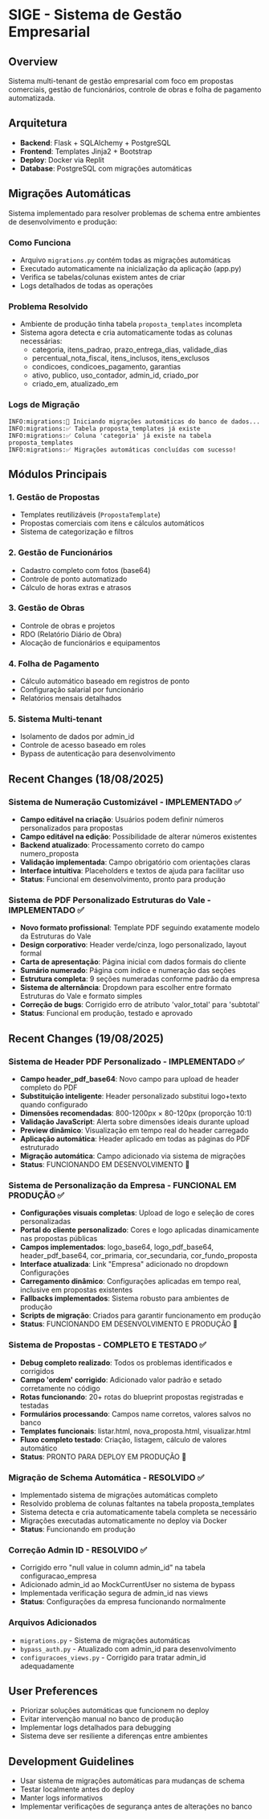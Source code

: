 # SIGE - Sistema de Gestão Empresarial

## Overview
Sistema multi-tenant de gestão empresarial com foco em propostas comerciais, gestão de funcionários, controle de obras e folha de pagamento automatizada.

## Arquitetura
- **Backend**: Flask + SQLAlchemy + PostgreSQL
- **Frontend**: Templates Jinja2 + Bootstrap
- **Deploy**: Docker via Replit
- **Database**: PostgreSQL com migrações automáticas

## Migrações Automáticas
Sistema implementado para resolver problemas de schema entre ambientes de desenvolvimento e produção:

### Como Funciona
- Arquivo `migrations.py` contém todas as migrações automáticas
- Executado automaticamente na inicialização da aplicação (app.py)
- Verifica se tabelas/colunas existem antes de criar
- Logs detalhados de todas as operações

### Problema Resolvido
- Ambiente de produção tinha tabela `proposta_templates` incompleta
- Sistema agora detecta e cria automaticamente todas as colunas necessárias:
  - categoria, itens_padrao, prazo_entrega_dias, validade_dias
  - percentual_nota_fiscal, itens_inclusos, itens_exclusos
  - condicoes, condicoes_pagamento, garantias
  - ativo, publico, uso_contador, admin_id, criado_por
  - criado_em, atualizado_em

### Logs de Migração
```
INFO:migrations:🔄 Iniciando migrações automáticas do banco de dados...
INFO:migrations:✅ Tabela proposta_templates já existe
INFO:migrations:✅ Coluna 'categoria' já existe na tabela proposta_templates
INFO:migrations:✅ Migrações automáticas concluídas com sucesso!
```

## Módulos Principais

### 1. Gestão de Propostas
- Templates reutilizáveis (`PropostaTemplate`)
- Propostas comerciais com itens e cálculos automáticos
- Sistema de categorização e filtros

### 2. Gestão de Funcionários
- Cadastro completo com fotos (base64)
- Controle de ponto automatizado
- Cálculo de horas extras e atrasos

### 3. Gestão de Obras
- Controle de obras e projetos
- RDO (Relatório Diário de Obra)
- Alocação de funcionários e equipamentos

### 4. Folha de Pagamento
- Cálculo automático baseado em registros de ponto
- Configuração salarial por funcionário
- Relatórios mensais detalhados

### 5. Sistema Multi-tenant
- Isolamento de dados por admin_id
- Controle de acesso baseado em roles
- Bypass de autenticação para desenvolvimento

## Recent Changes (18/08/2025)

### Sistema de Numeração Customizável - IMPLEMENTADO ✅
- **Campo editável na criação**: Usuários podem definir números personalizados para propostas
- **Campo editável na edição**: Possibilidade de alterar números existentes
- **Backend atualizado**: Processamento correto do campo numero_proposta
- **Validação implementada**: Campo obrigatório com orientações claras
- **Interface intuitiva**: Placeholders e textos de ajuda para facilitar uso
- **Status**: Funcional em desenvolvimento, pronto para produção

### Sistema de PDF Personalizado Estruturas do Vale - IMPLEMENTADO ✅
- **Novo formato profissional**: Template PDF seguindo exatamente modelo da Estruturas do Vale
- **Design corporativo**: Header verde/cinza, logo personalizado, layout formal
- **Carta de apresentação**: Página inicial com dados formais do cliente
- **Sumário numerado**: Página com índice e numeração das seções
- **Estrutura completa**: 9 seções numeradas conforme padrão da empresa
- **Sistema de alternância**: Dropdown para escolher entre formato Estruturas do Vale e formato simples
- **Correção de bugs**: Corrigido erro de atributo 'valor_total' para 'subtotal'
- **Status**: Funcional em produção, testado e aprovado

## Recent Changes (19/08/2025)

### Sistema de Header PDF Personalizado - IMPLEMENTADO ✅
- **Campo header_pdf_base64**: Novo campo para upload de header completo do PDF
- **Substituição inteligente**: Header personalizado substitui logo+texto quando configurado
- **Dimensões recomendadas**: 800-1200px × 80-120px (proporção 10:1)
- **Validação JavaScript**: Alerta sobre dimensões ideais durante upload
- **Preview dinâmico**: Visualização em tempo real do header carregado
- **Aplicação automática**: Header aplicado em todas as páginas do PDF estruturado
- **Migração automática**: Campo adicionado via sistema de migrações
- **Status**: FUNCIONANDO EM DESENVOLVIMENTO 🚀

### Sistema de Personalização da Empresa - FUNCIONAL EM PRODUÇÃO ✅
- **Configurações visuais completas**: Upload de logo e seleção de cores personalizadas
- **Portal do cliente personalizado**: Cores e logo aplicadas dinamicamente nas propostas públicas
- **Campos implementados**: logo_base64, logo_pdf_base64, header_pdf_base64, cor_primaria, cor_secundaria, cor_fundo_proposta
- **Interface atualizada**: Link "Empresa" adicionado no dropdown Configurações
- **Carregamento dinâmico**: Configurações aplicadas em tempo real, inclusive em propostas existentes
- **Fallbacks implementados**: Sistema robusto para ambientes de produção
- **Scripts de migração**: Criados para garantir funcionamento em produção
- **Status**: FUNCIONANDO EM DESENVOLVIMENTO E PRODUÇÃO 🚀

### Sistema de Propostas - COMPLETO E TESTADO ✅
- **Debug completo realizado**: Todos os problemas identificados e corrigidos
- **Campo 'ordem' corrigido**: Adicionado valor padrão e setado corretamente no código
- **Rotas funcionando**: 20+ rotas do blueprint propostas registradas e testadas
- **Formulários processando**: Campos name corretos, valores salvos no banco
- **Templates funcionais**: listar.html, nova_proposta.html, visualizar.html
- **Fluxo completo testado**: Criação, listagem, cálculo de valores automático
- **Status**: PRONTO PARA DEPLOY EM PRODUÇÃO 🚀

### Migração de Schema Automática - RESOLVIDO ✅
- Implementado sistema de migrações automáticas completo
- Resolvido problema de colunas faltantes na tabela proposta_templates
- Sistema detecta e cria automaticamente tabela completa se necessário
- Migrações executadas automaticamente no deploy via Docker
- **Status**: Funcionando em produção

### Correção Admin ID - RESOLVIDO ✅
- Corrigido erro "null value in column admin_id" na tabela configuracao_empresa
- Adicionado admin_id ao MockCurrentUser no sistema de bypass
- Implementada verificação segura de admin_id nas views
- **Status**: Configurações da empresa funcionando normalmente

### Arquivos Adicionados
- `migrations.py` - Sistema de migrações automáticas
- `bypass_auth.py` - Atualizado com admin_id para desenvolvimento
- `configuracoes_views.py` - Corrigido para tratar admin_id adequadamente

## User Preferences
- Priorizar soluções automáticas que funcionem no deploy
- Evitar intervenção manual no banco de produção
- Implementar logs detalhados para debugging
- Sistema deve ser resiliente a diferenças entre ambientes

## Development Guidelines
- Usar sistema de migrações automáticas para mudanças de schema
- Testar localmente antes do deploy
- Manter logs informativos
- Implementar verificações de segurança antes de alterações no banco
